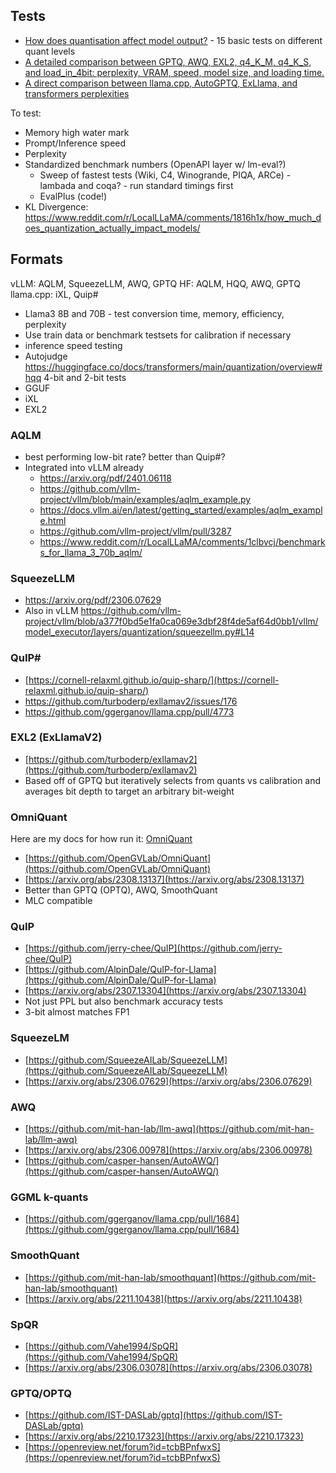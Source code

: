 ## Tests
* [How does quantisation affect model output?](https://rentry.org/quants) - 15 basic tests on different quant levels
* [A detailed comparison between GPTQ, AWQ, EXL2, q4_K_M, q4_K_S, and load_in_4bit: perplexity, VRAM, speed, model size, and loading time.](https://oobabooga.github.io/blog/posts/gptq-awq-exl2-llamacpp/)
* [A direct comparison between llama.cpp, AutoGPTQ, ExLlama, and transformers perplexities](https://oobabooga.github.io/blog/posts/perplexities/)

To test:
* Memory high water mark
* Prompt/Inference speed
* Perplexity
* Standardized benchmark numbers (OpenAPI layer w/ lm-eval?)
  * Sweep of fastest tests (Wiki, C4, Winogrande, PIQA, ARCe) - lambada and coqa? - run standard timings first
  * EvalPlus (code!)
* KL Divergence: https://www.reddit.com/r/LocalLLaMA/comments/1816h1x/how_much_does_quantization_actually_impact_models/


## Formats

vLLM: AQLM, SqueezeLLM, AWQ, GPTQ
HF: AQLM, HQQ, AWQ, GPTQ
llama.cpp: iXL, Quip#
* Llama3 8B and 70B - test conversion time, memory, efficiency, perplexity
* Use train data or benchmark testsets for calibration if necessary
* inference speed testing
* Autojudge
https://huggingface.co/docs/transformers/main/quantization/overview#hqq
4-bit and 2-bit tests
* GGUF
* iXL
* EXL2

### AQLM
* best performing low-bit rate? better than Quip#?
* Integrated into vLLM already
	* https://arxiv.org/pdf/2401.06118
	* https://github.com/vllm-project/vllm/blob/main/examples/aqlm_example.py
	* https://docs.vllm.ai/en/latest/getting_started/examples/aqlm_example.html
	* https://github.com/vllm-project/vllm/pull/3287
	* https://www.reddit.com/r/LocalLLaMA/comments/1clbvcj/benchmarks_for_llama_3_70b_aqlm/
	

### SqueezeLLM
* https://arxiv.org/pdf/2306.07629
* Also in vLLM https://github.com/vllm-project/vllm/blob/a377f0bd5e1fa0ca069e3dbf28f4de5af64d0bb1/vllm/model_executor/layers/quantization/squeezellm.py#L14
### QuIP#

- [https://cornell-relaxml.github.io/quip-sharp/](https://cornell-relaxml.github.io/quip-sharp/)
- https://github.com/turboderp/exllamav2/issues/176
- https://github.com/ggerganov/llama.cpp/pull/4773

### EXL2 (ExLlamaV2)

- [https://github.com/turboderp/exllamav2](https://github.com/turboderp/exllamav2)
- Based off of GPTQ but iteratively selects from quants vs calibration and averages bit depth to target an arbitrary bit-weight

### OmniQuant

Here are my docs for how run it: [OmniQuant](https://llm-tracker.info/books/llms/page/omniquant)

- [https://github.com/OpenGVLab/OmniQuant](https://github.com/OpenGVLab/OmniQuant)
- [https://arxiv.org/abs/2308.13137](https://arxiv.org/abs/2308.13137)
- Better than GPTQ (OPTQ), AWQ, SmoothQuant
- MLC compatible

### QuIP

- [https://github.com/jerry-chee/QuIP](https://github.com/jerry-chee/QuIP)
- [https://github.com/AlpinDale/QuIP-for-Llama](https://github.com/AlpinDale/QuIP-for-Llama)
- [https://arxiv.org/abs/2307.13304](https://arxiv.org/abs/2307.13304)
- Not just PPL but also benchmark accuracy tests
- 3-bit almost matches FP1


### SqueezeLM

- [https://github.com/SqueezeAILab/SqueezeLLM](https://github.com/SqueezeAILab/SqueezeLLM)
- [https://arxiv.org/abs/2306.07629](https://arxiv.org/abs/2306.07629)

### AWQ

- [https://github.com/mit-han-lab/llm-awq](https://github.com/mit-han-lab/llm-awq)
- [https://arxiv.org/abs/2306.00978](https://arxiv.org/abs/2306.00978)
- [https://github.com/casper-hansen/AutoAWQ/](https://github.com/casper-hansen/AutoAWQ/)

### GGML k-quants

- [https://github.com/ggerganov/llama.cpp/pull/1684](https://github.com/ggerganov/llama.cpp/pull/1684)

### SmoothQuant

- [https://github.com/mit-han-lab/smoothquant](https://github.com/mit-han-lab/smoothquant)
- [https://arxiv.org/abs/2211.10438](https://arxiv.org/abs/2211.10438)

### SpQR

- [https://github.com/Vahe1994/SpQR](https://github.com/Vahe1994/SpQR)
- [https://arxiv.org/abs/2306.03078](https://arxiv.org/abs/2306.03078)

### GPTQ/OPTQ

- [https://github.com/IST-DASLab/gptq](https://github.com/IST-DASLab/gptq)
- [https://arxiv.org/abs/2210.17323](https://arxiv.org/abs/2210.17323)
- [https://openreview.net/forum?id=tcbBPnfwxS](https://openreview.net/forum?id=tcbBPnfwxS)